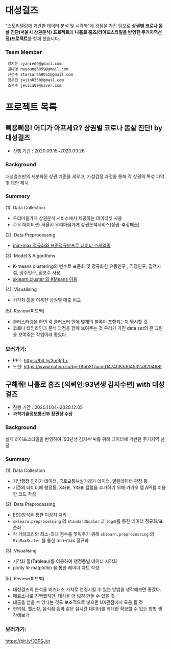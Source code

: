  # 대성걸즈
 "스토리텔링에 기반한 데이터 분석 및 시각화"에 강점을 가진 팀으로 **상권별 코로나 몸살 진단(서울시 상권분석) 프로젝트**와 **나홀로 홈즈(라이프스타일을 반영한 주거지역선정)프로젝트**를 함께 했습니다.    
 
  ### Team Member
 <pre><code> 강지은 cyanred9@gmail.com
 김나영 nayoung5859@gmail.com
 신선주 starsarah9055@gmail.com
 정우진 jwjin0330@gmail.com
 조현주 jesica08@naver.com </code></pre>


# 프로젝트 목록
## 삐용삐용! 어디가 아프세요? 상권별 코로나 몸살 진단! by 대성걸즈      
- 진행 기간 : 2020.09.15~2020.09.26   

### Background
대성걸즈만의 세분화된 상권 기준을 세우고, 가설검정 과정을 통해 각 상권의 특성 파악 및 대안 제시

### Summary
(1). Data Collection
- 우리마을가게 상권분석 서비스에서 제공하는 데이터셋 사용
- 주요 데이터셋: 서울시 우리마을가게 상권분석서비스(상권-추정매출)

(2). Data Preprocessing
- [min-max 정규화와 표준정규분포로 데이터 스케일링](https://github.com/dataitgirls4/team_2/blob/main/%5B%EC%83%81%EA%B6%8C%20%EB%B6%84%EC%84%9D%5D%201.%20preprocessing/%EB%8D%B0%EC%9D%B4%ED%84%B0%ED%91%9C%EC%A4%80%ED%99%94.ipynb)

(3). Model & Algorithms
- K-means clustering의 변수로 표준화 및 정규화한 유동인구 , 직장인구, 집객시설, 상주인구, 점포수 사용 
- [sklearn.cluster 의 KMeans 이용](https://github.com/dataitgirls4/team_2/blob/main/%5B%EC%83%81%EA%B6%8C%20%EB%B6%84%EC%84%9D%5D%202.%20modeling/%EB%B8%94%EB%9F%AD%EB%B3%84_%ED%81%B4%EB%9F%AC%EC%8A%A4%ED%84%B0%EB%A7%81.ipynb)

(4). Visualising
- 시각화 툴을 이용한 상권별 매출 비교

(5). Review(피드백)
- 클러스터링을 하면 각 클러스터 안에 몇개의 블록이 포함되는지 명시할 것
- 코로나 타임라인과 분석 과정을 함께 보여주는 것 우리가 가진 data set의 큰 그림을 보여주는 작업이라 좋았다

### 보러가기:    
- PPT: https://bit.ly/3mRjfLx
- 노션: https://www.notion.so/by-0fbb3f7acdd1474083d04532a820468f


## 구해줘! 나홀로 홈즈 [의뢰인:93년생 김지수편] with 대성걸즈
- 진행 기간 : 2020.11.04~2020.12.05
- **과학기술정보통신부 장관상 수상**


### Background
실제 라이프스타일을 반영하여 '93년생 김지수'씨를 위해 데이터에 기반한 주거지역 선정

### Summary
(1). Data Collection
- 지방행정 인허가 데이터, 국토교통부실거래가 데이터, 열린데이터 광장 등  
- 기존의 데이터에 행정동, X좌표, Y좌표 칼럼을 추가하기 위해 카카오 맵 API를 이용한 코드 작성

(2). Data Preprocessing
- ESD방식을 통한 이상치 처리
- `sklearn.preprocessing` 의 `StandardScaler` 과 `log화`를 통한 데이터 정규화/표준화
- 각 카테코리의 최소-최대 점수를 맞춰주기 위해 `sklearn.preprocessing` 의 `MinMaxScaler` 를 통한 min-max 정규화

(3). Visualising
- 시각화 툴(Tableau)를 이용하여 행정동별 데이터 시각화
- plotly 와 matplotlib 을 통한 레이더 차트 작성

(5). Review(피드백)
- 대성걸즈의 분석을 비즈니스 가치로 연결시킬 수 있는 방법을 생각해보면 좋겠다.
- 페르소나로 진행했지만, 대상을 더 넓혀 만들 수 있을 것
- 대출을 받을 수 있다는 것도 보조적으로 넣으면 UX관점에서 도움 될 것
- 편의점, 헬스장, 음식점 등과 같은 실시간 데이터를 최대한 확보할 수 있는 방법 생각해보기


### 보러가기: 
https://bit.ly/33PSJur

